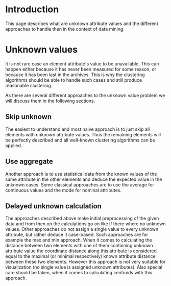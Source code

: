 # Introduction #
This page describes what are unknown attribute values and the different approaches to handle then in the context of data mining.
# Unknown values #
It is not  rare case an element attribute's value to be unavailable. This can happen either because it has never been measured for some reason, or because it has been last in the archives. This is why the clustering algorithms should be able to handle such cases and still produce reasonable clustering.

As there are several different approaches to the unknown value problem we will discuss them in the following sections.

## Skip unknown ##
The easiest to understand and most naive approach is to just skip all elements with unknown attribute values. Thus the remaining elements will be perfectly described and all well-known clustering algorithms can be applied.

## Use aggregate ##
Another approach is to use statistical data from the known values of the same attribute in the other elements and deduce the expected value in the unknown cases. Some classical approaches are to use the average for continuous values and the mode for nominal attributes.

## Delayed unknown calculation ##

The approaches described above make initial preprocessing of the given data and from then on the calculations go on like if there where no unknown values. Other approaches do not assign a single value to every unknown attribute, but rather deduce it case-based. Such approaches are for example the max and min approach. When it comes to calculating the distance between two elements with one of them containing unknown attribute value the coordinate distance along this attribute is considered equal to the maximal (or minimal respectively) known attribute distance between these two elements. However this approach is not very suitable for visualization (no single value is assigned unknown attributes). Also special care should be taken, when it comes to calculating centroids with this approach.